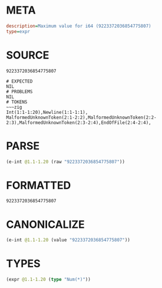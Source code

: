 # META
~~~ini
description=Maximum value for i64 (9223372036854775807)
type=expr
~~~
# SOURCE
~~~roc
9223372036854775807
~~~
~~~
# EXPECTED
NIL
# PROBLEMS
NIL
# TOKENS
~~~zig
Int(1:1-1:20),Newline(1:1-1:1),
MalformedUnknownToken(2:1-2:2),MalformedUnknownToken(2:2-2:3),MalformedUnknownToken(2:3-2:4),EndOfFile(2:4-2:4),
~~~
# PARSE
~~~clojure
(e-int @1.1-1.20 (raw "9223372036854775807"))
~~~
# FORMATTED
~~~roc
9223372036854775807
~~~
# CANONICALIZE
~~~clojure
(e-int @1.1-1.20 (value "9223372036854775807"))
~~~
# TYPES
~~~clojure
(expr @1.1-1.20 (type "Num(*)"))
~~~
